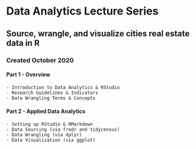 # Data Analytics Lecture Series

## Source, wrangle, and visualize cities real estate data in R

### Created October 2020

#### Part 1 - Overview

    - Introduction to Data Analytics & RStudio
    - Research Guidelines & Indicators
    - Data Wrangling Terms & Concepts

#### Part 2 - Applied Data Analytics

    - Setting up RStudio & RMarkdown
    - Data Sourcing (via fredr and tidycensus)
    - Data Wrangling (via dplyr)
    - Data Visualization (via ggplot)
